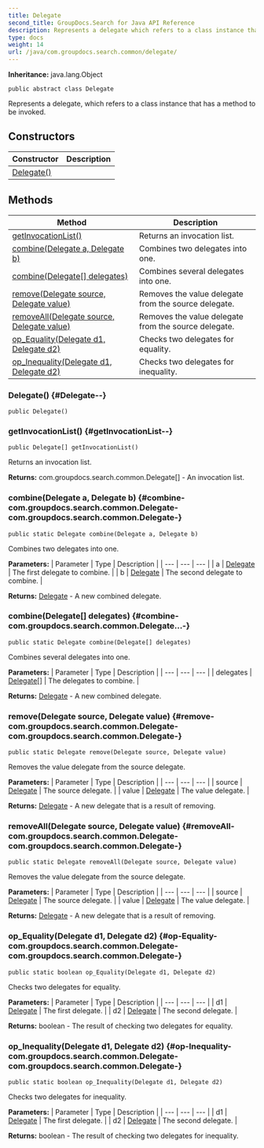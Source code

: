 ```yaml
---
title: Delegate
second_title: GroupDocs.Search for Java API Reference
description: Represents a delegate which refers to a class instance that has a method to be invoked.
type: docs
weight: 14
url: /java/com.groupdocs.search.common/delegate/
---
```

**Inheritance:**
java.lang.Object
```
public abstract class Delegate
```

Represents a delegate, which refers to a class instance that has a method to be invoked.
## Constructors

| Constructor | Description |
| --- | --- |
| [Delegate()](#Delegate--) |  |
## Methods

| Method | Description |
| --- | --- |
| [getInvocationList()](#getInvocationList--) | Returns an invocation list. |
| [combine(Delegate a, Delegate b)](#combine-com.groupdocs.search.common.Delegate-com.groupdocs.search.common.Delegate-) | Combines two delegates into one. |
| [combine(Delegate[] delegates)](#combine-com.groupdocs.search.common.Delegate...-) | Combines several delegates into one. |
| [remove(Delegate source, Delegate value)](#remove-com.groupdocs.search.common.Delegate-com.groupdocs.search.common.Delegate-) | Removes the value delegate from the source delegate. |
| [removeAll(Delegate source, Delegate value)](#removeAll-com.groupdocs.search.common.Delegate-com.groupdocs.search.common.Delegate-) | Removes the value delegate from the source delegate. |
| [op_Equality(Delegate d1, Delegate d2)](#op-Equality-com.groupdocs.search.common.Delegate-com.groupdocs.search.common.Delegate-) | Checks two delegates for equality. |
| [op_Inequality(Delegate d1, Delegate d2)](#op-Inequality-com.groupdocs.search.common.Delegate-com.groupdocs.search.common.Delegate-) | Checks two delegates for inequality. |
### Delegate() {#Delegate--}
```
public Delegate()
```


### getInvocationList() {#getInvocationList--}
```
public Delegate[] getInvocationList()
```


Returns an invocation list.

**Returns:**
com.groupdocs.search.common.Delegate[] - An invocation list.
### combine(Delegate a, Delegate b) {#combine-com.groupdocs.search.common.Delegate-com.groupdocs.search.common.Delegate-}
```
public static Delegate combine(Delegate a, Delegate b)
```


Combines two delegates into one.

**Parameters:**
| Parameter | Type | Description |
| --- | --- | --- |
| a | [Delegate](../../com.groupdocs.search.common/delegate) | The first delegate to combine. |
| b | [Delegate](../../com.groupdocs.search.common/delegate) | The second delegate to combine. |

**Returns:**
[Delegate](../../com.groupdocs.search.common/delegate) - A new combined delegate.
### combine(Delegate[] delegates) {#combine-com.groupdocs.search.common.Delegate...-}
```
public static Delegate combine(Delegate[] delegates)
```


Combines several delegates into one.

**Parameters:**
| Parameter | Type | Description |
| --- | --- | --- |
| delegates | [Delegate\[\]](../../com.groupdocs.search.common/delegate) | The delegates to combine. |

**Returns:**
[Delegate](../../com.groupdocs.search.common/delegate) - A new combined delegate.
### remove(Delegate source, Delegate value) {#remove-com.groupdocs.search.common.Delegate-com.groupdocs.search.common.Delegate-}
```
public static Delegate remove(Delegate source, Delegate value)
```


Removes the value delegate from the source delegate.

**Parameters:**
| Parameter | Type | Description |
| --- | --- | --- |
| source | [Delegate](../../com.groupdocs.search.common/delegate) | The source delegate. |
| value | [Delegate](../../com.groupdocs.search.common/delegate) | The value delegate. |

**Returns:**
[Delegate](../../com.groupdocs.search.common/delegate) - A new delegate that is a result of removing.
### removeAll(Delegate source, Delegate value) {#removeAll-com.groupdocs.search.common.Delegate-com.groupdocs.search.common.Delegate-}
```
public static Delegate removeAll(Delegate source, Delegate value)
```


Removes the value delegate from the source delegate.

**Parameters:**
| Parameter | Type | Description |
| --- | --- | --- |
| source | [Delegate](../../com.groupdocs.search.common/delegate) | The source delegate. |
| value | [Delegate](../../com.groupdocs.search.common/delegate) | The value delegate. |

**Returns:**
[Delegate](../../com.groupdocs.search.common/delegate) - A new delegate that is a result of removing.
### op_Equality(Delegate d1, Delegate d2) {#op-Equality-com.groupdocs.search.common.Delegate-com.groupdocs.search.common.Delegate-}
```
public static boolean op_Equality(Delegate d1, Delegate d2)
```


Checks two delegates for equality.

**Parameters:**
| Parameter | Type | Description |
| --- | --- | --- |
| d1 | [Delegate](../../com.groupdocs.search.common/delegate) | The first delegate. |
| d2 | [Delegate](../../com.groupdocs.search.common/delegate) | The second delegate. |

**Returns:**
boolean - The result of checking two delegates for equality.
### op_Inequality(Delegate d1, Delegate d2) {#op-Inequality-com.groupdocs.search.common.Delegate-com.groupdocs.search.common.Delegate-}
```
public static boolean op_Inequality(Delegate d1, Delegate d2)
```


Checks two delegates for inequality.

**Parameters:**
| Parameter | Type | Description |
| --- | --- | --- |
| d1 | [Delegate](../../com.groupdocs.search.common/delegate) | The first delegate. |
| d2 | [Delegate](../../com.groupdocs.search.common/delegate) | The second delegate. |

**Returns:**
boolean - The result of checking two delegates for inequality.
